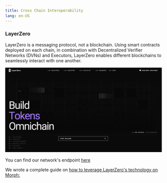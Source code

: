 ```yaml
---
title: Cross Chain Interoperability
lang: en-US
---
```


### LayerZero

LayerZero is a messaging protocol, not a blockchain. Using smart contracts deployed on each chain, in combination with Decentralized Verifier Networks (DVNs) and Executors, LayerZero enables different blockchains to seamlessly interact with one another.

![layerzero](../../../../assets/docs/dev/resources/layerzero.png)

You can find our network's endpoint [here](https://docs.layerzero.network/v2/developers/evm/technical-reference/deployed-contracts#morph)

We wrote a complete guide on [how to leverage LayerZero's technology on Morph:](https://morph.ghost.io/layerzero-v2-morph-seamless-cross-chain-token-transfers/)

